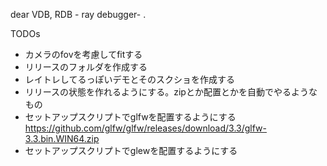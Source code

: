 ﻿dear VDB, RDB - ray debugger- .

TODOs
- カメラのfovを考慮してfitする
- リリースのフォルダを作成する
- レイトレしてるっぽいデモとそのスクショを作成する
- リリースの状態を作れるようにする。zipとか配置とかを自動でやるようなもの
- セットアップスクリプトでglfwを配置するようにする
  https://github.com/glfw/glfw/releases/download/3.3/glfw-3.3.bin.WIN64.zip
- セットアップスクリプトでglewを配置するようにする